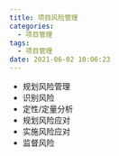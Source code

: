 ```yaml
---
title: 项目风险管理
categories:
  - 项目管理
tags:
  - 项目管理
date: 2021-06-02 10:06:23
---
```


- 规划风险管理
- 识别风险
- 定性/定量分析
- 规划风险应对
- 实施风险应对
- 监督风险

<!--more-->